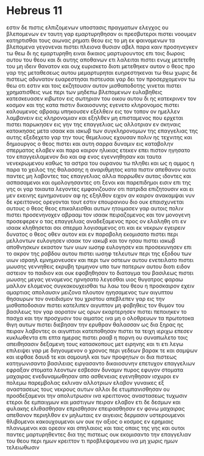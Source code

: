 # Hebreus 11
εστιν δε πιστις ελπιζομενων υποστασις πραγματων ελεγχος ου βλεπομενων
εν ταυτη γαρ εμαρτυρηθησαν οι πρεσβυτεροι
πιστει νοουμεν κατηρτισθαι τους αιωνας ρηματι θεου εις το μη εκ φαινομενων τα βλεπομενα γεγονεναι
πιστει πλειονα θυσιαν αβελ παρα καιν προσηνεγκεν τω θεω δι ης εμαρτυρηθη ειναι δικαιος μαρτυρουντος επι τοις δωροις αυτου του θεου και δι αυτης αποθανων ετι λαλειται
πιστει ενωχ μετετεθη του μη ιδειν θανατον και ουχ ευρισκετο διοτι μετεθηκεν αυτον ο θεος προ γαρ της μεταθεσεως αυτου μεμαρτυρηται ευηρεστηκεναι τω θεω
χωρις δε πιστεως αδυνατον ευαρεστησαι πιστευσαι γαρ δει τον προσερχομενον τω θεω οτι εστιν και τοις εκζητουσιν αυτον μισθαποδοτης γινεται
πιστει χρηματισθεις νωε περι των μηδεπω βλεπομενων ευλαβηθεις κατεσκευασεν κιβωτον εις σωτηριαν του οικου αυτου δι ης κατεκρινεν τον κοσμον και της κατα πιστιν δικαιοσυνης εγενετο κληρονομος
πιστει καλουμενος αβρααμ υπηκουσεν εξελθειν εις τον τοπον ον ημελλεν λαμβανειν εις κληρονομιαν και εξηλθεν μη επισταμενος που ερχεται
πιστει παρωκησεν εις γην της επαγγελιας ως αλλοτριαν εν σκηναις κατοικησας μετα ισαακ και ιακωβ των συγκληρονομων της επαγγελιας της αυτης
εξεδεχετο γαρ την τους θεμελιους εχουσαν πολιν ης τεχνιτης και δημιουργος ο θεος
πιστει και αυτη σαρρα δυναμιν εις καταβολην σπερματος ελαβεν και παρα καιρον ηλικιας ετεκεν επει πιστον ηγησατο τον επαγγειλαμενον
διο και αφ ενος εγεννηθησαν και ταυτα νενεκρωμενου καθως τα αστρα του ουρανου τω πληθει και ως η αμμος η παρα το χειλος της θαλασσης η αναριθμητος
κατα πιστιν απεθανον ουτοι παντες μη λαβοντες τας επαγγελιας αλλα πορρωθεν αυτας ιδοντες και ασπασαμενοι και ομολογησαντες οτι ξενοι και παρεπιδημοι εισιν επι της γης
οι γαρ τοιαυτα λεγοντες εμφανιζουσιν οτι πατριδα επιζητουσιν
και ει μεν εκεινης εμνημονευον αφ ης εξηλθον ειχον αν καιρον ανακαμψαι 
νυν δε κρειττονος ορεγονται τουτ εστιν επουρανιου διο ουκ επαισχυνεται αυτους ο θεος θεος επικαλεισθαι αυτων ητοιμασεν γαρ αυτοις πολιν
πιστει προσενηνοχεν αβρααμ τον ισαακ πειραζομενος και τον μονογενη προσεφερεν ο τας επαγγελιας αναδεξαμενος
προς ον ελαληθη οτι εν ισαακ κληθησεται σοι σπερμα
λογισαμενος οτι και εκ νεκρων εγειρειν δυνατος ο θεος οθεν αυτον και εν παραβολη εκομισατο
πιστει περι μελλοντων ευλογησεν ισαακ τον ιακωβ και τον ησαυ
πιστει ιακωβ αποθνησκων εκαστον των υιων ιωσηφ ευλογησεν και προσεκυνησεν επι το ακρον της ραβδου αυτου
πιστει ιωσηφ τελευτων περι της εξοδου των υιων ισραηλ εμνημονευσεν και περι των οστεων αυτου ενετειλατο
πιστει μωυσης γεννηθεις εκρυβη τριμηνον υπο των πατερων αυτου διοτι ειδον αστειον το παιδιον και ουκ εφοβηθησαν το διαταγμα του βασιλεως
πιστει μωυσης μεγας γενομενος ηρνησατο λεγεσθαι υιος θυγατρος φαραω 
μαλλον ελομενος συγκακουχεισθαι τω λαω του θεου η προσκαιρον εχειν αμαρτιας απολαυσιν
μειζονα πλουτον ηγησαμενος των αιγυπτου θησαυρων τον ονειδισμον του χριστου απεβλεπεν γαρ εις την μισθαποδοσιαν
πιστει κατελιπεν αιγυπτον μη φοβηθεις τον θυμον του βασιλεως τον γαρ αορατον ως ορων εκαρτερησεν
πιστει πεποιηκεν το πασχα και την προσχυσιν του αιματος ινα μη ο ολοθρευων τα πρωτοτοκα θιγη αυτων
πιστει διεβησαν την ερυθραν θαλασσαν ως δια ξηρας ης πειραν λαβοντες οι αιγυπτιοι κατεποθησαν
πιστει τα τειχη ιεριχω επεσεν κυκλωθεντα επι επτα ημερας
πιστει ρααβ η πορνη ου συναπωλετο τοις απειθησασιν δεξαμενη τους κατασκοπους μετ ειρηνης
και τι ετι λεγω επιλειψει γαρ με διηγουμενον ο χρονος περι γεδεων βαρακ τε και σαμψων και ιεφθαε δαυιδ τε και σαμουηλ και των προφητων
οι δια πιστεως κατηγωνισαντο βασιλειας ειργασαντο δικαιοσυνην επετυχον επαγγελιων εφραξαν στοματα λεοντων
εσβεσαν δυναμιν πυρος εφυγον στοματα μαχαιρας ενεδυναμωθησαν απο ασθενειας εγενηθησαν ισχυροι εν πολεμω παρεμβολας εκλιναν αλλοτριων 
ελαβον γυναικες εξ αναστασεως τους νεκρους αυτων αλλοι δε ετυμπανισθησαν ου προσδεξαμενοι την απολυτρωσιν ινα κρειττονος αναστασεως τυχωσιν 
ετεροι δε εμπαιγμων και μαστιγων πειραν ελαβον ετι δε δεσμων και φυλακης 
ελιθασθησαν επρισθησαν επειρασθησαν εν φονω μαχαιρας απεθανον περιηλθον εν μηλωταις εν αιγειοις δερμασιν υστερουμενοι θλιβομενοι κακουχουμενοι 
ων ουκ ην αξιος ο κοσμος εν ερημιαις πλανωμενοι και ορεσιν και σπηλαιοις και ταις οπαις της γης
και ουτοι παντες μαρτυρηθεντες δια της πιστεως ουκ εκομισαντο την επαγγελιαν
του θεου περι ημων κρειττον τι προβλεψαμενου ινα μη χωρις ημων τελειωθωσιν
